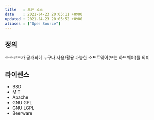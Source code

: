 ```yaml
---
title   : 오픈 소스 
date    : 2021-04-23 20:05:11 +0900
updated : 2021-04-23 20:05:52 +0900
aliases : ["Open Source"]
---
```

## 정의
소스코드가 공개되어 누구나 사용/활용 가능한 소프트웨어(또는 하드웨어)를 의미 

## 라이센스
- BSD
- MIT
- Apache
- GNU GPL
- GNU LGPL
- Beerware  
